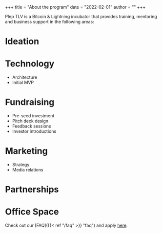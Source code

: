 +++
title = "About the program"
date = "2022-02-01"
author = ""
+++

Plep TLV is a Bitcoin & Lightning incubator that provides training, mentoring and business support in the following areas: 
# Ideation 
# Technology
* Architecture
* Initial MVP
# Fundraising 
* Pre-seed investment
* Pitch deck design
* Feedback sessions
* Investor introductions
# Marketing
* Strategy
* Media relations
# Partnerships
# Office Space
Check out our [FAQ]({{< ref "/faq" >}} "faq") and apply [here](https://forms.gle/XiYzcQ6Q23YTZn8c6).  
